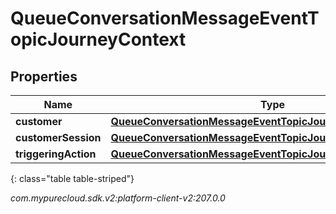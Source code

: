 # QueueConversationMessageEventTopicJourneyContext


## Properties

| Name | Type | Description | Notes |
| ------------ | ------------- | ------------- | ------------- |
| **customer** | [**QueueConversationMessageEventTopicJourneyCustomer**](QueueConversationMessageEventTopicJourneyCustomer) |  |  [optional] |
| **customerSession** | [**QueueConversationMessageEventTopicJourneyCustomerSession**](QueueConversationMessageEventTopicJourneyCustomerSession) |  |  [optional] |
| **triggeringAction** | [**QueueConversationMessageEventTopicJourneyAction**](QueueConversationMessageEventTopicJourneyAction) |  |  [optional] |
{: class="table table-striped"}




_com.mypurecloud.sdk.v2:platform-client-v2:207.0.0_
